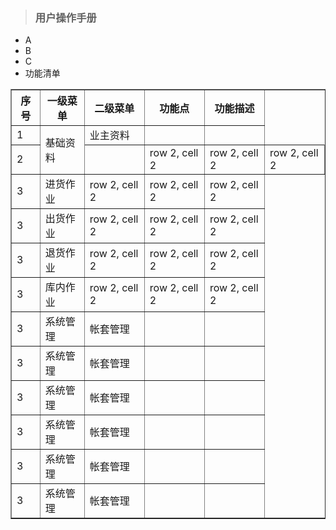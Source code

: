 > ### 用户操作手册

* A
* B
* C
* 功能清单
<table border="1">
<tr>
<th>序号</th>
<th>一级菜单</th>
<th>二级菜单</th>
<th>功能点</th>
<th>功能描述</th>
</tr>
<tr>
<td>1</td>
<td rowspan="2">基础资料</td>
<td>业主资料</td>
<td></td>
<td></td>
</tr>
<tr>
<td>2</td>
<td></td>
<td>row 2, cell 2</td>
<td>row 2, cell 2</td>
<td>row 2, cell 2</td>
</tr>
<tr>
<td>3</td>
<td>进货作业</td>
<td>row 2, cell 2</td>
<td>row 2, cell 2</td>
<td>row 2, cell 2</td>
</tr>
<td>3</td>
<td>出货作业</td>
<td>row 2, cell 2</td>
<td>row 2, cell 2</td>
<td>row 2, cell 2</td>
</tr>
<tr>
<td>3</td>
<td>退货作业</td>
<td>row 2, cell 2</td>
<td>row 2, cell 2</td>
<td>row 2, cell 2</td>
</tr>
<tr>
<td>3</td>
<td>库内作业</td>
<td>row 2, cell 2</td>
<td>row 2, cell 2</td>
<td>row 2, cell 2</td>
</tr>
<tr>
<td>3</td>
<td>系统管理</td>
<td>帐套管理</td>
<td></td>
<td></td>
</tr>
<tr>
<td>3</td>
<td>系统管理</td>
<td>帐套管理</td>
<td></td>
<td></td>
</tr>
<tr>
<td>3</td>
<td>系统管理</td>
<td>帐套管理</td>
<td></td>
<td></td>
</tr>
<tr>
<td>3</td>
<td>系统管理</td>
<td>帐套管理</td>
<td></td>
<td></td>
</tr>
<tr>
<td>3</td>
<td>系统管理</td>
<td>帐套管理</td>
<td></td>
<td></td>
</tr>
<tr>
<td>3</td>
<td>系统管理</td>
<td>帐套管理</td>
<td></td>
<td></td>
</tr>

</table>



